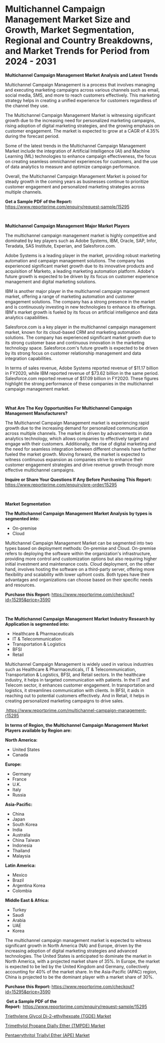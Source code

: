 <p><h1>Multichannel Campaign Management Market Size and Growth, Market Segmentation, Regional and Country Breakdowns, and Market Trends for Period from 2024 -  2031</h1></p><p><strong>Multichannel Campaign Management Market Analysis and Latest Trends</strong></p>
<p><p>Multichannel Campaign Management is a process that involves managing and executing marketing campaigns across various channels such as email, social media, SMS, and more to reach customers effectively. This marketing strategy helps in creating a unified experience for customers regardless of the channel they use.</p><p>The Multichannel Campaign Management Market is witnessing significant growth due to the increasing need for personalized marketing campaigns, rising adoption of digital marketing strategies, and the growing emphasis on customer engagement. The market is expected to grow at a CAGR of 4.35% during the forecast period.</p><p>Some of the latest trends in the Multichannel Campaign Management Market include the integration of Artificial Intelligence (AI) and Machine Learning (ML) technologies to enhance campaign effectiveness, the focus on creating seamless omnichannel experiences for customers, and the use of data analytics to measure and optimize campaign performance.</p><p>Overall, the Multichannel Campaign Management Market is poised for steady growth in the coming years as businesses continue to prioritize customer engagement and personalized marketing strategies across multiple channels.</p></p>
<p><strong>Get a Sample PDF of the Report:&nbsp;</strong> <a href="https://www.reportprime.com/enquiry/request-sample/15295">https://www.reportprime.com/enquiry/request-sample/15295</a></p>
<p>&nbsp;</p>
<p><strong>Multichannel Campaign Management Major Market Players</strong></p>
<p><p>The multichannel campaign management market is highly competitive and dominated by key players such as Adobe Systems, IBM, Oracle, SAP, Infor, Teradata, SAS Institute, Experian, and Salesforce.com.</p><p>Adobe Systems is a leading player in the market, providing robust marketing automation and campaign management solutions. The company has experienced significant market growth due to its innovative products and acquisition of Marketo, a leading marketing automation platform. Adobe's future growth is expected to be driven by its focus on customer experience management and digital marketing solutions.</p><p>IBM is another major player in the multichannel campaign management market, offering a range of marketing automation and customer engagement solutions. The company has a strong presence in the market and is continuously investing in new technologies to enhance its offerings. IBM's market growth is fueled by its focus on artificial intelligence and data analytics capabilities.</p><p>Salesforce.com is a key player in the multichannel campaign management market, known for its cloud-based CRM and marketing automation solutions. The company has experienced significant market growth due to its strong customer base and continuous innovation in the marketing technology space. Salesforce.com's future growth is expected to be driven by its strong focus on customer relationship management and data integration capabilities.</p><p>In terms of sales revenue, Adobe Systems reported revenue of $11.17 billion in FY2020, while IBM reported revenue of $73.62 billion in the same period. Salesforce.com reported revenue of $17.09 billion in FY2020. These figures highlight the strong performance of these companies in the multichannel campaign management market.</p></p>
<p>&nbsp;</p>
<p><strong>What Are The Key Opportunities For Multichannel Campaign Management Manufacturers?</strong></p>
<p><p>The Multichannel Campaign Management market is experiencing rapid growth due to the increasing demand for personalized communication across multiple channels. The market is driven by advancements in data analytics technology, which allows companies to effectively target and engage with their customers. Additionally, the rise of digital marketing and the need for seamless integration between different channels have further fueled the market growth. Moving forward, the market is expected to witness continuous expansion as companies strive to enhance their customer engagement strategies and drive revenue growth through more effective multichannel campaigns.</p></p>
<p><strong>Inquire or Share Your Questions If Any Before Purchasing This Report:</strong> <a href="https://www.reportprime.com/enquiry/pre-order/15295">https://www.reportprime.com/enquiry/pre-order/15295</a></p>
<p>&nbsp;</p>
<p><strong>Market Segmentation</strong></p>
<p><strong>The Multichannel Campaign Management Market Analysis by types is segmented into:</strong></p>
<p><ul><li>On-premise</li><li>Cloud</li></ul></p>
<p><p>Multichannel Campaign Management Market can be segmented into two types based on deployment methods: On-premise and Cloud. On-premise refers to deploying the software within the organization's infrastructure, providing more control and customization options but also requiring higher initial investment and maintenance costs. Cloud deployment, on the other hand, involves hosting the software on a third-party server, offering more flexibility and scalability with lower upfront costs. Both types have their advantages and organizations can choose based on their specific needs and resources.</p></p>
<p><strong>Purchase this Report:&nbsp;</strong><a href="https://www.reportprime.com/checkout?id=15295&price=3590">https://www.reportprime.com/checkout?id=15295&price=3590</a></p>
<p>&nbsp;</p>
<p><strong>The Multichannel Campaign Management Market Industry Research by Application is segmented into:</strong></p>
<p><ul><li>Healthcare & Pharmaceuticals</li><li>IT & Telecommunication</li><li>Transportation & Logistics</li><li>BFSI</li><li>Retail</li></ul></p>
<p><p>Multichannel Campaign Management is widely used in various industries such as Healthcare & Pharmaceuticals, IT & Telecommunication, Transportation & Logistics, BFSI, and Retail sectors. In the healthcare industry, it helps in targeted communication with patients. In the IT and Telecom sector, it enhances customer engagement. In transportation and logistics, it streamlines communication with clients. In BFSI, it aids in reaching out to potential customers effectively. And in Retail, it helps in creating personalized marketing campaigns to drive sales.</p></p>
<p><a href="https://www.reportprime.com/multichannel-campaign-management-r15295">&nbsp;https://www.reportprime.com/multichannel-campaign-management-r15295</a></p>
<p><strong>In terms of Region, the Multichannel Campaign Management Market Players available by Region are:</strong></p>
<p>
    <p> <strong> North America: </strong>
        <ul>
            <li>United States</li>
            <li>Canada</li>
        </ul>
        </p> 
    <p> <strong> Europe: </strong>
        <ul>
            <li>Germany</li>
            <li>France</li>
            <li>U.K.</li>
            <li>Italy</li>
            <li>Russia</li>
        </ul>
        </p> 
    <p> <strong> Asia-Pacific: </strong>
        <ul>
            <li>China</li>
            <li>Japan</li>
            <li>South Korea</li>
            <li>India</li>
            <li>Australia</li>
            <li>China Taiwan</li>
            <li>Indonesia</li>
            <li>Thailand</li>
            <li>Malaysia</li>
        </ul>
        </p> 
    <p> <strong> Latin America: </strong>
        <ul>
            <li>Mexico</li>
            <li>Brazil</li>
            <li>Argentina Korea</li>
            <li>Colombia</li>
        </ul>
        </p> 
    <p> <strong> Middle East & Africa: </strong>
        <ul>
            <li>Turkey</li>
            <li>Saudi</li>
            <li>Arabia</li>
            <li>UAE</li>
            <li>Korea</li>
        </ul>
    </p>
    </p>
<p><p>The multichannel campaign management market is expected to witness significant growth in North America (NA) and Europe, driven by the increasing adoption of digital marketing strategies and advanced technologies. The United States is anticipated to dominate the market in North America, with a projected market share of 35%. In Europe, the market is expected to be led by the United Kingdom and Germany, collectively accounting for 40% of the market share. In the Asia-Pacific (APAC) region, China is projected to be the dominant player with a market share of 30%.</p></p>
<p><strong>Purchase this Report: </strong><a href="https://www.reportprime.com/checkout?id=15295&price=3590">https://www.reportprime.com/checkout?id=15295&price=3590</a></p>
<p>&nbsp;<strong>Get a Sample PDF of the Report:&nbsp;&nbsp;</strong><a href="https://www.reportprime.com/enquiry/request-sample/15295">https://www.reportprime.com/enquiry/request-sample/15295</a></p>
<p><strong></strong></p>
<p><p><a href="https://www.linkedin.com/pulse/triethylene-glycol-di-2-ethylhexoate-tgde-market-provides-comprehensive-qfjoe?trackingId=6cEBMYnL4mzfkbjpHvVlGw%3D%3D">Triethylene Glycol Di-2-ethylhexoate (TGDE) Market</a></p><p><a href="https://www.linkedin.com/pulse/trimethylol-propane-dially-ether-tmpde-market-size-focuses-dynamics-9pjae?trackingId=aptErAw4mXB89hITXjQRLw%3D%3D">Trimethylol Propane Dially Ether (TMPDE) Market</a></p><p><a href="https://www.linkedin.com/pulse/pentaerythritol-triallyl-ether-ape-market-size-2024--nflje?trackingId=utP6Yvlq3LQstrwFnMxk2Q%3D%3D">Pentaerythritol Triallyl Ether (APE) Market</a></p></p>